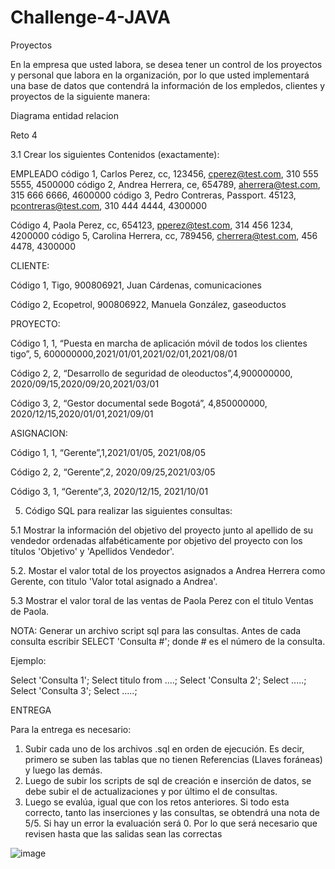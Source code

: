 # Challenge-4-JAVA

Proyectos

En la empresa que usted labora, se desea tener un control de los proyectos y personal que labora en la organización, por lo que usted implementará una base de datos que contendrá la información de los empledos, clientes y proyectos de la siguiente manera:

Diagrama entidad relacion

Reto 4

3.1 Crear los siguientes Contenidos (exactamente):

EMPLEADO
código 1, Carlos Perez, cc, 123456, cperez@test.com, 310 555 5555, 4500000
código 2, Andrea Herrera, ce, 654789, aherrera@test.com, 315 666 6666, 4600000
código 3, Pedro Contreras, Passport. 45123, pcontreras@test.com, 310 444 4444, 4300000

Código 4, Paola Perez, cc, 654123, pperez@test.com, 314 456 1234, 4200000
código 5, Carolina Herrera, cc, 789456, cherrera@test.com, 456 4478, 4300000

 

CLIENTE:

Código 1, Tigo, 900806921, Juan Cárdenas, comunicaciones

Código 2, Ecopetrol, 900806922, Manuela González, gaseoductos

 

PROYECTO:

Código 1, 1, “Puesta en marcha de aplicación móvil de todos los clientes tigo”, 5, 600000000,2021/01/01,2021/02/01,2021/08/01

Código 2, 2, “Desarrollo de seguridad de oleoductos”,4,900000000, 2020/09/15,2020/09/20,2021/03/01

Código 3, 2, “Gestor documental sede Bogotá”, 4,850000000, 2020/12/15,2020/01/01,2021/09/01

 

ASIGNACION:

Código 1, 1, “Gerente”,1,2021/01/05, 2021/08/05

Código 2, 2, “Gerente”,2, 2020/09/25,2021/03/05

Código 3, 1, “Gerente”,3, 2020/12/15, 2021/10/01


5. Código SQL para realizar las siguientes consultas:

5.1 Mostrar la información del objetivo del proyecto junto al apellido de su vendedor ordenadas alfabéticamente por objetivo del proyecto con los títulos 'Objetivo' y 'Apellidos Vendedor'.

5.2. Mostar el valor total de los proyectos asignados a Andrea Herrera como Gerente, con titulo 'Valor total asignado a Andrea'.

5.3 Mostrar el valor toral de las ventas de Paola Perez con el titulo Ventas de Paola.

NOTA: Generar un archivo script sql para las consultas. Antes de cada consulta escribir SELECT 'Consulta #';  donde # es el número de la consulta.


Ejemplo:

Select 'Consulta 1';
Select titulo from ....;
Select 'Consulta 2';
Select .....;
Select 'Consulta 3';
Select .....;

ENTREGA

Para la entrega es necesario:

1. Subir cada uno de los archivos .sql en orden de ejecución. Es decir, primero se suben las tablas que no tienen Referencias (Llaves foráneas) y luego las demás. 
2. Luego de subir los scripts de sql de creación e inserción de datos, se debe subir el de actualizaciones y por último el de consultas. 
3. Luego se evalúa, igual que con los retos anteriores. Si todo esta correcto, tanto las inserciones y las consultas, se obtendrá una nota de 5/5. Si hay un error la evaluación será 0. Por lo que será necesario que revisen hasta que las salidas sean las correctas

![image](https://user-images.githubusercontent.com/73371710/135160342-5e9b1034-4f5a-42f6-bed5-8736e039695f.png)
